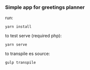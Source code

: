 ### Simple app for greetings planner

run:
```
yarn install
```

to test serve (required php):
```
yarn serve
```

to transpile es source:
```
gulp transpile
```